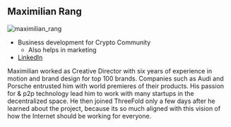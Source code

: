## Maximilian Rang

![maximilian_rang](img/maximilian_rang.png)

- Business development for Crypto Community
    - Also helps in marketing
- [LinkedIn](https://www.linkedin.com/in/maximilian-rang/)


Maximilian worked as Creative Director with six years of experience in motion and brand design for top 100 brands. Companies such as Audi and Porsche entrusted him with world premieres of their products. His passion for & p2p technology lead him to work with many startups in the decentralized space. He then joined ThreeFold only a few days after he learned about the project, because its so much aligned with this vision of how the Internet should be working for everyone.
